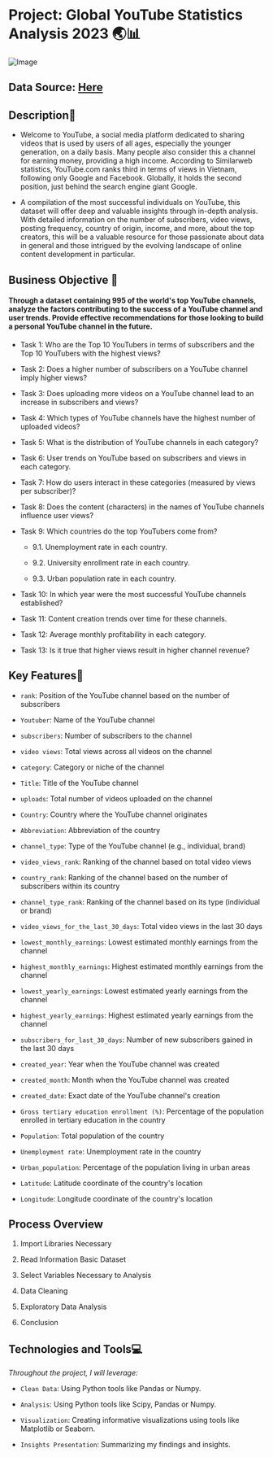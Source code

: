 # **Project: Global YouTube Statistics Analysis 2023**   🌏📊  
![Image](https://i0.wp.com/musically.com/wp-content/uploads/2021/12/YouTube-logo.png?w=1000&ssl=1)


## **Data Source:** [Here](https://www.kaggle.com/datasets/nelgiriyewithana/global-youtube-statistics-2023* )


## **Description**🧾  

- Welcome to YouTube, a social media platform dedicated to sharing videos that is used by users of all ages, especially the 
younger generation, on a daily basis. Many people also consider this a channel for earning money, providing a high income. 
According to Similarweb statistics, YouTube.com ranks third in terms of views in Vietnam, following only Google and Facebook. 
Globally, it holds the second position, just behind the search engine giant Google.

- A compilation of the most successful individuals on YouTube, this dataset will offer deep and valuable insights through in-depth 
analysis. With detailed information on the number of subscribers, video views, posting frequency, country of origin, income, and 
more, about the top creators, this will be a valuable resource for those passionate about data in general and those intrigued by 
the evolving landscape of online content development in particular.

## **Business Objective** 🤔   

#### Through a dataset containing 995 of the world's top YouTube channels, analyze the factors contributing to the success of a YouTube channel and user trends. Provide effective recommendations for those looking to build a personal YouTube channel in the future.  

   - Task 1: Who are the Top 10 YouTubers in terms of subscribers and the Top 10 YouTubers with the highest views?
     
   - Task 2: Does a higher number of subscribers on a YouTube channel imply higher views?
     
   - Task 3: Does uploading more videos on a YouTube channel lead to an increase in subscribers and views?
     
   - Task 4: Which types of YouTube channels have the highest number of uploaded videos?
     
   - Task 5: What is the distribution of YouTube channels in each category?
     
   - Task 6: User trends on YouTube based on subscribers and views in each category.
     
   - Task 7: How do users interact in these categories (measured by views per subscriber)?
     
   - Task 8: Does the content (characters) in the names of YouTube channels influence user views?
       
   - Task 9: Which countries do the top YouTubers come from?
     
      - 9.1. Unemployment rate in each country.
        
      - 9.2. University enrollment rate in each country.
        
      - 9.3. Urban population rate in each country.
        
   - Task 10: In which year were the most successful YouTube channels established?
     
   - Task 11: Content creation trends over time for these channels.
     
   - Task 12: Average monthly profitability in each category.
     
   - Task 13: Is it true that higher views result in higher channel revenue?  


## **Key Features**🔐  

- `rank`: Position of the YouTube channel based on the number of subscribers
  
- `Youtuber`: Name of the YouTube channel
  
- `subscribers`: Number of subscribers to the channel
  
- `video views`: Total views across all videos on the channel
  
- `category`: Category or niche of the channel
  
- `Title`: Title of the YouTube channel
  
- `uploads`: Total number of videos uploaded on the channel
  
- `Country`: Country where the YouTube channel originates
  
- `Abbreviation`: Abbreviation of the country
  
- `channel_type`: Type of the YouTube channel (e.g., individual, brand)
  
- `video_views_rank`: Ranking of the channel based on total video views
  
- `country_rank`: Ranking of the channel based on the number of subscribers within its country
  
- `channel_type_rank`: Ranking of the channel based on its type (individual or brand)
  
- `video_views_for_the_last_30_days`: Total video views in the last 30 days
  
- `lowest_monthly_earnings`: Lowest estimated monthly earnings from the channel
  
- `highest_monthly_earnings`: Highest estimated monthly earnings from the channel
  
- `lowest_yearly_earnings`: Lowest estimated yearly earnings from the channel
  
- `highest_yearly_earnings`: Highest estimated yearly earnings from the channel
  
- `subscribers_for_last_30_days`: Number of new subscribers gained in the last 30 days
  
- `created_year`: Year when the YouTube channel was created
  
- `created_month`: Month when the YouTube channel was created
  
- `created_date`: Exact date of the YouTube channel's creation
  
- `Gross tertiary education enrollment (%)`: Percentage of the population enrolled in tertiary education in the country
  
- `Population`: Total population of the country
  
- `Unemployment rate`: Unemployment rate in the country
  
- `Urban_population`: Percentage of the population living in urban areas
  
- `Latitude`: Latitude coordinate of the country's location
  
- `Longitude`: Longitude coordinate of the country's location  


## **Process Overview**  

1. Import Libraries Necessary

2. Read Information Basic Dataset

3. Select Variables Necessary to Analysis

4. Data Cleaning  

5. Exploratory Data Analysis

6. Conclusion
   

## **Technologies and Tools**💻  

*Throughout the project, I will leverage:* 

- `Clean Data`: Using Python tools like Pandas or Numpy. 

- `Analysis`: Using Python tools like Scipy, Pandas or Numpy.
  
- `Visualization`: Creating informative visualizations using tools like Matplotlib or Seaborn.
 
- `Insights Presentation`: Summarizing my findings and insights.  

